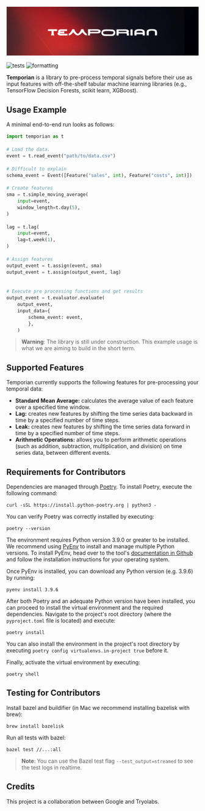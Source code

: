 ![Temporian logo](resources/banner.png)

![tests](https://github.com/google/temporian/actions/workflows/test.yaml/badge.svg) ![formatting](https://github.com/google/temporian/actions/workflows/formatting.yaml/badge.svg)


**Temporian** is a library to pre-process temporal signals before their use as input features with off-the-shelf tabular machine learning libraries (e.g., TensorFlow Decision Forests, scikit learn, XGBoost).


## Usage Example

A minimal end-to-end run looks as follows:

```python
import temporian as t

# Load the data.
event = t.read_event("path/to/data.csv")

# Difficult to explain
schema_event = Event([Feature("sales", int), Feature("costs", int)])

# Create features
sma = t.simple_moving_average(
    input=event,
    window_length=t.day(5),
)

lag = t.lag(
    input=event,
    lag=t.week(1),
)

# Assign features
output_event = t.assign(event, sma)
output_event = t.assign(output_event, lag)


# Execute pre processing functions and get results
output_event = t.evaluator.evaluate(
    output_event,
    input_data={
        schema_event: event,
        },
    )

```

>__Warning__: The library is still under construction. This example usage is what we are aiming to build in the short term.

## Supported Features
Temporian currently supports the following features for pre-processing your temporal data:

* **Standard Mean Average:** calculates the average value of each feature over a specified time window.
* **Lag:** creates new features by shifting the time series data backward in time by a specified number of time steps.
* **Leak:** creates new features by shifting the time series data forward in time by a specified number of time steps.
* **Arithmetic Operations:** allows you to perform arithmetic operations (such as addition, subtraction, multiplication, and division) on time series data, between different events.



## Requirements for Contributors

Dependencies are managed through [Poetry](https://python-poetry.org/). To
install Poetry, execute the following command:

```shell
curl -sSL https://install.python-poetry.org | python3 -
```

You can verify Poetry was correctly installed by executing:

```shell
poetry --version
```

The environment requires Python version 3.9.0 or greater to be installed. We
recommend using [PyEnv](https://github.com/pyenv/pyenv#installation) to install
and manage multiple Python versions. To install PyEnv, head over to the tool's
[documentation in Github](https://github.com/pyenv/pyenv#installation) and follow the
installation instructions for your operating system.

Once PyEnv is installed, you can download any Python version (e.g. 3.9.6) by
running:

```shell
pyenv install 3.9.6
```

After both Poetry and an adequate Python version have been installed, you can
proceed to install the virtual environment and the required dependencies.
Navigate to the project's root directory (where the `pyproject.toml` file is
located) and execute:

```shell
poetry install
```

You can also install the environment in the project's root directory by
executing `poetry config virtualenvs.in-project true` before it.

Finally, activate the virtual environment by executing:

```shell
poetry shell
```

## Testing for Contributors

Install bazel and buildifier (in Mac we recommend installing bazelisk with brew):

```shell
brew install bazelisk
```

Run all tests with bazel:

```shell
bazel test //...:all
```

>__Note__: You can use the Bazel test flag `--test_output=streamed` to see the test logs in realtime.

## Credits

This project is a collaboration between Google and Tryolabs.
